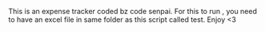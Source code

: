 This is an expense tracker coded bz code senpai.
For this to run , you need to have an excel file in same folder as this script called test.
Enjoy <3